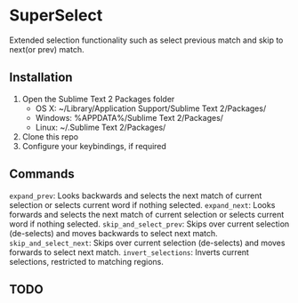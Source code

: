 SuperSelect
==================

Extended selection functionality such as select previous match and skip to next(or prev) match.

Installation
------------

1. Open the Sublime Text 2 Packages folder
    - OS X: ~/Library/Application Support/Sublime Text 2/Packages/
    - Windows: %APPDATA%/Sublime Text 2/Packages/
    - Linux: ~/.Sublime Text 2/Packages/
2. Clone this repo
3. Configure your keybindings, if required

Commands
--------

`expand_prev`: Looks backwards and selects the next match of current selection or selects current word if nothing selected.
`expand_next`: Looks forwards and selects the next match of current selection or selects current word if nothing selected.
`skip_and_select_prev`: Skips over current selection (de-selects) and moves backwards to select next match.
`skip_and_select_next`: Skips over current selection (de-selects) and moves forwards to select next match.
`invert_selections`: Inverts current selections, restricted to matching regions.

TODO
--------